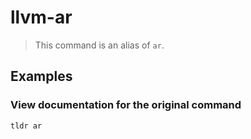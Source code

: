 # llvm-ar

> This command is an alias of `ar`.

## Examples

### View documentation for the original command

```bash
tldr ar
```
